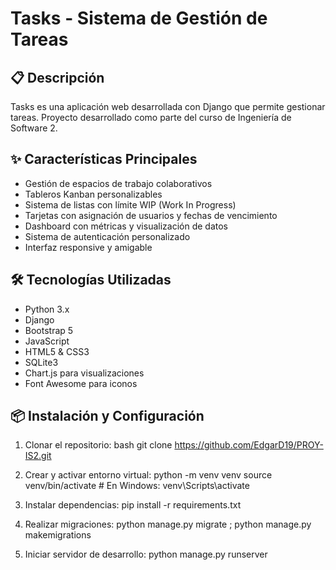# Tasks - Sistema de Gestión de Tareas

## 📋 Descripción
Tasks es una aplicación web desarrollada con Django que permite gestionar tareas. 
Proyecto desarrollado como parte del curso de Ingeniería de Software 2.

## ✨ Características Principales
- Gestión de espacios de trabajo colaborativos
- Tableros Kanban personalizables
- Sistema de listas con límite WIP (Work In Progress)
- Tarjetas con asignación de usuarios y fechas de vencimiento
- Dashboard con métricas y visualización de datos
- Sistema de autenticación personalizado
- Interfaz responsive y amigable

## 🛠️ Tecnologías Utilizadas
- Python 3.x
- Django
- Bootstrap 5
- JavaScript
- HTML5 & CSS3
- SQLite3
- Chart.js para visualizaciones
- Font Awesome para iconos

## 📦 Instalación y Configuración

1. Clonar el repositorio:
  bash
  git clone https://github.com/EdgarD19/PROY-IS2.git

2. Crear y activar entorno virtual:
   python -m venv venv
   source venv/bin/activate # En Windows: venv\Scripts\activate
   
3. Instalar dependencias:
   pip install -r requirements.txt

4. Realizar migraciones:
    python manage.py migrate ;
    python manage.py makemigrations
   
5. Iniciar servidor de desarrollo:
   python manage.py runserver
   

